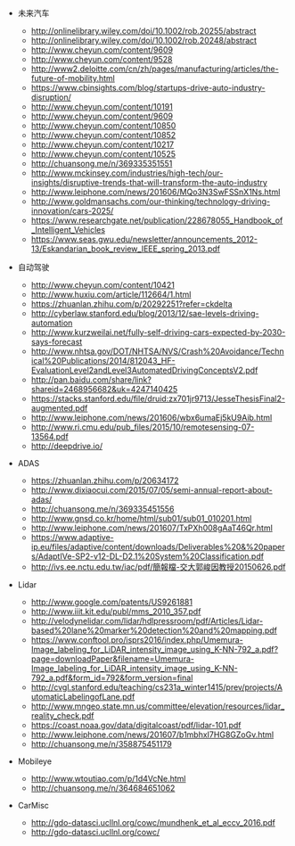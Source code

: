- 未来汽车
	- http://onlinelibrary.wiley.com/doi/10.1002/rob.20255/abstract
	- http://onlinelibrary.wiley.com/doi/10.1002/rob.20248/abstract
	- http://www.cheyun.com/content/9609
	- http://www.cheyun.com/content/9528
	- http://www2.deloitte.com/cn/zh/pages/manufacturing/articles/the-future-of-mobility.html
	- https://www.cbinsights.com/blog/startups-drive-auto-industry-disruption/
	- http://www.cheyun.com/content/10191
	- http://www.cheyun.com/content/9609
	- http://www.cheyun.com/content/10850
	- http://www.cheyun.com/content/10852
	- http://www.cheyun.com/content/10217
	- http://www.cheyun.com/content/10525
	- http://chuansong.me/n/369335351551
	- http://www.mckinsey.com/industries/high-tech/our-insights/disruptive-trends-that-will-transform-the-auto-industry
	- http://www.leiphone.com/news/201606/MQo3N3SwFSSnX1Ns.html
	- http://www.goldmansachs.com/our-thinking/technology-driving-innovation/cars-2025/
	- https://www.researchgate.net/publication/228678055_Handbook_of_Intelligent_Vehicles
	- https://www.seas.gwu.edu/newsletter/announcements_2012-13/Eskandarian_book_review_IEEE_spring_2013.pdf

- 自动驾驶
	- http://www.cheyun.com/content/10421
	- http://www.huxiu.com/article/112664/1.html
	- https://zhuanlan.zhihu.com/p/20292251?refer=ckdelta
	- http://cyberlaw.stanford.edu/blog/2013/12/sae-levels-driving-automation
	- http://www.kurzweilai.net/fully-self-driving-cars-expected-by-2030-says-forecast
	- http://www.nhtsa.gov/DOT/NHTSA/NVS/Crash%20Avoidance/Technical%20Publications/2014/812043_HF-EvaluationLevel2andLevel3AutomatedDrivingConceptsV2.pdf
	- http://pan.baidu.com/share/link?shareid=2468956682&uk=4247140425
	- https://stacks.stanford.edu/file/druid:zx701jr9713/JesseThesisFinal2-augmented.pdf
	- http://www.leiphone.com/news/201606/wbx6umaEj5kU9Aib.html
	- http://www.ri.cmu.edu/pub_files/2015/10/remotesensing-07-13564.pdf
	- http://deepdrive.io/

- ADAS
	- https://zhuanlan.zhihu.com/p/20634172
	- http://www.dixiaocui.com/2015/07/05/semi-annual-report-about-adas/
	- http://chuansong.me/n/369335451556
	- http://www.gnsd.co.kr/home/html/sub01/sub01_010201.html
	- http://www.leiphone.com/news/201607/TxPXh008gAaT46Qr.html
	- https://www.adaptive-ip.eu/files/adaptive/content/downloads/Deliverables%20&%20papers/AdaptIVe-SP2-v12-DL-D2.1%20System%20Classification.pdf
	- http://ivs.ee.nctu.edu.tw/iac/pdf/簡報檔-交大郭峻因教授20150626.pdf

- Lidar
	- http://www.google.com/patents/US9261881
	- http://www.iiit.kit.edu/publ/mms_2010_357.pdf
	- http://velodynelidar.com/lidar/hdlpressroom/pdf/Articles/Lidar-based%20lane%20marker%20detection%20and%20mapping.pdf
	- https://www.conftool.pro/isprs2016/index.php/Umemura-Image_labeling_for_LiDAR_intensity_image_using_K-NN-792_a.pdf?page=downloadPaper&filename=Umemura-Image_labeling_for_LiDAR_intensity_image_using_K-NN-792_a.pdf&form_id=792&form_version=final
	- http://cvgl.stanford.edu/teaching/cs231a_winter1415/prev/projects/AutomaticLabelingofLane.pdf
	- http://www.mngeo.state.mn.us/committee/elevation/resources/lidar_reality_check.pdf
	- https://coast.noaa.gov/data/digitalcoast/pdf/lidar-101.pdf
	- http://www.leiphone.com/news/201607/b1mbhxI7HG8GZoGv.html
	- http://chuansong.me/n/358875451179

- Mobileye
	- http://www.wtoutiao.com/p/1d4VcNe.html
	- http://chuansong.me/n/364684651062

- CarMisc
	- http://gdo-datasci.ucllnl.org/cowc/mundhenk_et_al_eccv_2016.pdf
	- http://gdo-datasci.ucllnl.org/cowc/
